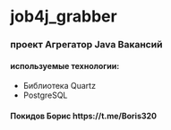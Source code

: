 <h1>job4j_grabber</h1>
<h3>проект Агрегатор Java Вакансий</h3>
<h4>используемые технологии:</h4>
<ul>
<li>Библиотека Quartz</li>
<li>PostgreSQL</li>
</ul>
<h4>Покидов Борис <a>https://t.me/Boris320</a></h4>
